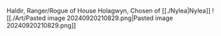 Haldir, Ranger/Rogue of House Holagwyn, Chosen of [[./Nylea|Nylea]]
![[./Art/Pasted image 20240920210829.png|Pasted image 20240920210829.png]]